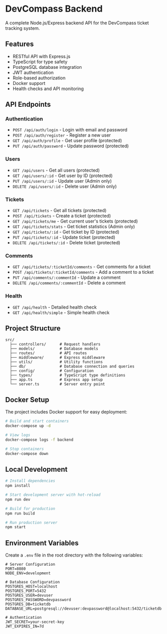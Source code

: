 
# DevCompass Backend

A complete Node.js/Express backend API for the DevCompass ticket tracking system.

## Features

- RESTful API with Express.js
- TypeScript for type safety
- PostgreSQL database integration
- JWT authentication
- Role-based authorization
- Docker support
- Health checks and API monitoring

## API Endpoints

### Authentication

- `POST /api/auth/login` - Login with email and password
- `POST /api/auth/register` - Register a new user
- `GET /api/auth/profile` - Get user profile (protected)
- `PUT /api/auth/password` - Update password (protected)

### Users

- `GET /api/users` - Get all users (protected)
- `GET /api/users/:id` - Get user by ID (protected)
- `PUT /api/users/:id` - Update user (Admin only)
- `DELETE /api/users/:id` - Delete user (Admin only)

### Tickets

- `GET /api/tickets` - Get all tickets (protected)
- `POST /api/tickets` - Create a ticket (protected)
- `GET /api/tickets/me` - Get current user's tickets (protected)
- `GET /api/tickets/stats` - Get ticket statistics (Admin only)
- `GET /api/tickets/:id` - Get ticket by ID (protected)
- `PUT /api/tickets/:id` - Update ticket (protected)
- `DELETE /api/tickets/:id` - Delete ticket (protected)

### Comments

- `GET /api/tickets/:ticketId/comments` - Get comments for a ticket
- `POST /api/tickets/:ticketId/comments` - Add a comment to a ticket
- `PUT /api/comments/:commentId` - Update a comment
- `DELETE /api/comments/:commentId` - Delete a comment

### Health

- `GET /api/health` - Detailed health check
- `GET /api/health/simple` - Simple health check

## Project Structure

```
src/
  ├── controllers/      # Request handlers
  ├── models/           # Database models
  ├── routes/           # API routes
  ├── middleware/       # Express middleware
  ├── utils/            # Utility functions
  ├── db/               # Database connection and queries
  ├── config/           # Configuration
  ├── types/            # TypeScript type definitions
  ├── app.ts            # Express app setup
  └── server.ts         # Server entry point
```

## Docker Setup

The project includes Docker support for easy deployment:

```bash
# Build and start containers
docker-compose up -d

# View logs
docker-compose logs -f backend

# Stop containers
docker-compose down
```

## Local Development

```bash
# Install dependencies
npm install

# Start development server with hot-reload
npm run dev

# Build for production
npm run build

# Run production server
npm start
```

## Environment Variables

Create a `.env` file in the root directory with the following variables:

```
# Server Configuration
PORT=8080
NODE_ENV=development

# Database Configuration
POSTGRES_HOST=localhost
POSTGRES_PORT=5432
POSTGRES_USER=devuser
POSTGRES_PASSWORD=devpassword
POSTGRES_DB=ticketdb
DATABASE_URL=postgresql://devuser:devpassword@localhost:5432/ticketdb

# Authentication
JWT_SECRET=your-secret-key
JWT_EXPIRES_IN=7d
```
